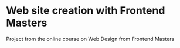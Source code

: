 # Web site creation with Frontend Masters
Project from the online course on Web Design from Frontend Masters
